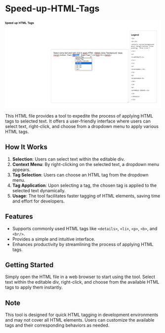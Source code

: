 # Speed-up-HTML-Tags


![Test Image](https://raw.githubusercontent.com/Monteleone/Speed-up-HTML-Tags/main/img.PNG)


This HTML file provides a tool to expedite the process of applying HTML tags to selected text. It offers a user-friendly interface where users can select text, right-click, and choose from a dropdown menu to apply various HTML tags.

## How It Works

1. **Selection**: Users can select text within the editable div.
2. **Context Menu**: By right-clicking on the selected text, a dropdown menu appears.
3. **Tag Selection**: Users can choose an HTML tag from the dropdown menu.
4. **Tag Application**: Upon selecting a tag, the chosen tag is applied to the selected text dynamically.
5. **Usage**: The tool facilitates faster tagging of HTML elements, saving time and effort for developers.

## Features

- Supports commonly used HTML tags like `<details>`, `<li>`, `<p>`, `<b>`, and `<br/>`.
- Provides a simple and intuitive interface.
- Enhances productivity by streamlining the process of applying HTML tags.

## Getting Started

Simply open the HTML file in a web browser to start using the tool. Select text within the editable div, right-click, and choose from the available HTML tags to apply them instantly.

## Note

This tool is designed for quick HTML tagging in development environments and may not cover all HTML elements. Users can customize the available tags and their corresponding behaviors as needed.
